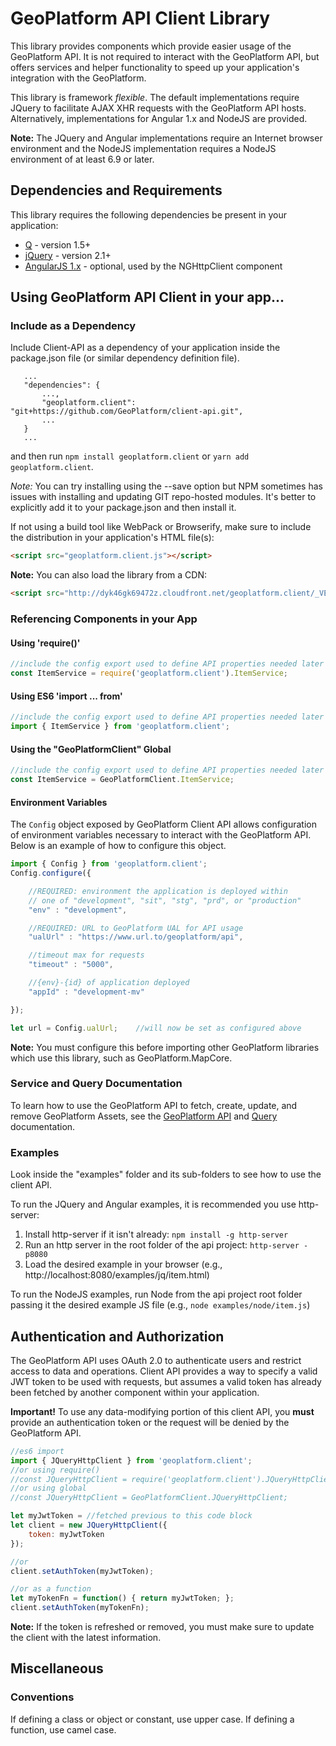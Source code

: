 # GeoPlatform API Client Library
This library provides components which provide easier usage of the GeoPlatform API.
It is not required to interact with the GeoPlatform API, but offers services and helper
functionality to speed up your application's integration with the GeoPlatform.

This library is framework _flexible_. The default implementations
require JQuery to facilitate AJAX XHR requests with the GeoPlatform API hosts.
Alternatively, implementations for Angular 1.x and NodeJS are provided.

__Note:__ The JQuery and Angular implementations require an Internet browser environment
and the NodeJS implementation requires a NodeJS environment of at least 6.9 or later.

## Dependencies and Requirements
This library requires the following dependencies be present in your application:

- [Q](https://cdnjs.cloudflare.com/ajax/libs/q.js/1.5.1/q.js) - version 1.5+
- [jQuery](https://cdnjs.cloudflare.com/ajax/libs/jquery/2.2.4/jquery.min.js) - version 2.1+
- [AngularJS 1.x](http://...) - optional, used by the NGHttpClient component


## Using GeoPlatform API Client in your app...

### Include as a Dependency
Include Client-API as a dependency of your application inside the package.json file (or similar dependency definition file).

```
   ...
   "dependencies": {
       ...,
       "geoplatform.client": "git+https://github.com/GeoPlatform/client-api.git",
       ...
   }
   ...
```

and then run `npm install geoplatform.client` or `yarn add geoplatform.client`.  

_Note:_ You can try installing using the --save option but NPM sometimes has issues with installing and updating GIT repo-hosted modules. It's better to explicitly add it to your package.json and then install it.


If not using a build tool like WebPack or Browserify, make sure to include the distribution in your application's HTML file(s):

```html
<script src="geoplatform.client.js"></script>
```

__Note:__ You can also load the library from a CDN:
```html
<script src="http://dyk46gk69472z.cloudfront.net/geoplatform.client/_VERSION_/js/geoplatform.client.js"></script>
```

### Referencing Components in your App

#### Using 'require()'
```javascript
//include the config export used to define API properties needed later
const ItemService = require('geoplatform.client').ItemService;
```
#### Using ES6 'import ... from'
```javascript
//include the config export used to define API properties needed later
import { ItemService } from 'geoplatform.client';
```
#### Using the "GeoPlatformClient" Global
```javascript
//include the config export used to define API properties needed later
const ItemService = GeoPlatformClient.ItemService;
```

#### Environment Variables
The `Config` object exposed by GeoPlatform Client API allows configuration of
environment variables necessary to interact with the GeoPlatform API. Below is
an example of how to configure this object.

```javascript
import { Config } from 'geoplatform.client';
Config.configure({

    //REQUIRED: environment the application is deployed within
    // one of "development", "sit", "stg", "prd", or "production"
    "env" : "development",

    //REQUIRED: URL to GeoPlatform UAL for API usage
    "ualUrl" : "https://www.url.to/geoplatform/api",

    //timeout max for requests
    "timeout" : "5000",

    //{env}-{id} of application deployed
    "appId" : "development-mv"

});

let url = Config.ualUrl;    //will now be set as configured above
```

__Note:__ You must configure this before importing other GeoPlatform libraries which use this
library, such as GeoPlatform.MapCore.

### Service and Query Documentation
To learn how to use the GeoPlatform API to fetch, create, update, and remove
GeoPlatform Assets, see the [GeoPlatform API](api.md) and [Query](query.md) documentation.


### Examples

Look inside the "examples" folder and its sub-folders to see how to use the client API.

To run the JQuery and Angular examples, it is recommended you use http-server:

1. Install http-server if it isn't already: `npm install -g http-server`
2. Run an http server in the root folder of the api project: `http-server -p8080`
3. Load the desired example in your browser (e.g., http://localhost:8080/examples/jq/item.html)

To run the NodeJS examples, run Node from the api project root folder passing it
the desired example JS file (e.g., `node examples/node/item.js`)


## Authentication and Authorization
The GeoPlatform API uses OAuth 2.0 to authenticate users and restrict access to data and operations.
Client API provides a way to specify a valid JWT token to be used with requests, but assumes a
valid token has already been fetched by another component within your application.

__Important!__ To use any data-modifying portion of this client API, you __must__ provide
an authentication token or the request will be denied by the GeoPlatform API.


```javascript
//es6 import
import { JQueryHttpClient } from 'geoplatform.client';
//or using require()
//const JQueryHttpClient = require('geoplatform.client').JQueryHttpClient;
//or using global
//const JQueryHttpClient = GeoPlatformClient.JQueryHttpClient;

let myJwtToken = //fetched previous to this code block
let client = new JQueryHttpClient({
    token: myJwtToken
});

//or
client.setAuthToken(myJwtToken);

//or as a function
let myTokenFn = function() { return myJwtToken; };
client.setAuthToken(myTokenFn);
```

__Note:__ If the token is refreshed or removed, you must make sure to update the client
with the latest information.

## Miscellaneous

### Conventions
If defining a class or object or constant, use upper case. If defining a function, use camel case.
